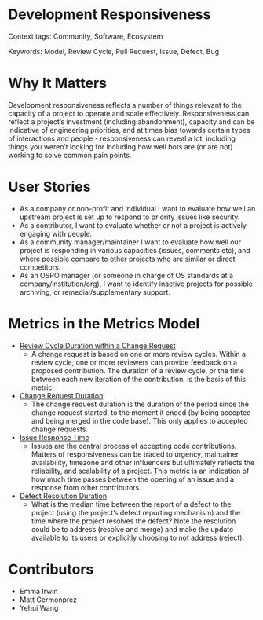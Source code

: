 # Development Responsiveness

Context tags: Community, Software, Ecosystem

Keywords: Model, Review Cycle, Pull Request, Issue, Defect, Bug

# Why It Matters
Development responsiveness reflects a number of things relevant to the capacity of a project to operate and scale effectively.  Responsiveness can reflect a project’s investment (including abandonment), capacity and can be indicative of engineering priorities, and at times bias towards certain types of interactions and people - responsiveness can reveal a lot, including things you weren’t looking for including how well bots are (or are not) working to solve common pain points.

# User Stories
- As a company or non-profit and individual I want to evaluate how well an upstream project is set up to respond to priority issues like security.
- As a contributor, I want to evaluate whether or not a project is actively engaging with people.
- As a community manager/maintainer I want to evaluate how well our project is responding in various capacities (issues, comments etc), and where possible compare to other projects who are similar or direct competitors.
- As an OSPO manager (or someone in charge of OS standards at a company/institution/org), I want to identify inactive projects for possible archiving, or remedial/supplementary support. 

# Metrics in the Metrics Model
- [Review Cycle Duration within a Change Request](https://chaoss.community/?p=3445)
    - A change request is based on one or more review cycles. Within a review cycle, one or more reviewers can provide feedback on a proposed contribution. The duration of a review cycle, or the time between each new iteration of the contribution, is the basis of this metric.
- [Change Request Duration](https://chaoss.community/?p=3587)
    -  The change request duration is the duration of the period since the change request started, to the moment it ended (by being accepted and being merged in the code base). This only applies to accepted change requests.
- [Issue Response Time](https://chaoss.community/?p=3631)
    -  Issues  are the central process of accepting code contributions.  Matters of responsiveness can be traced to urgency, maintainer availability, timezone and other influencers but ultimately reflects the reliability, and scalability of a project. This metric is an indication of how much time passes between the opening of an issue and a response from other contributors.
- [Defect Resolution Duration](https://chaoss.community/?p=4727) 
    -  What is the median time between the report of a defect to the project (using the project’s defect reporting mechanism) and the time where the project resolves the defect? Note the resolution could be to address (resolve and merge) and make the update available to its users or explicitly choosing to not address (reject). 
# Contributors
- Emma Irwin 
- Matt Germonprez 
- Yehui Wang
